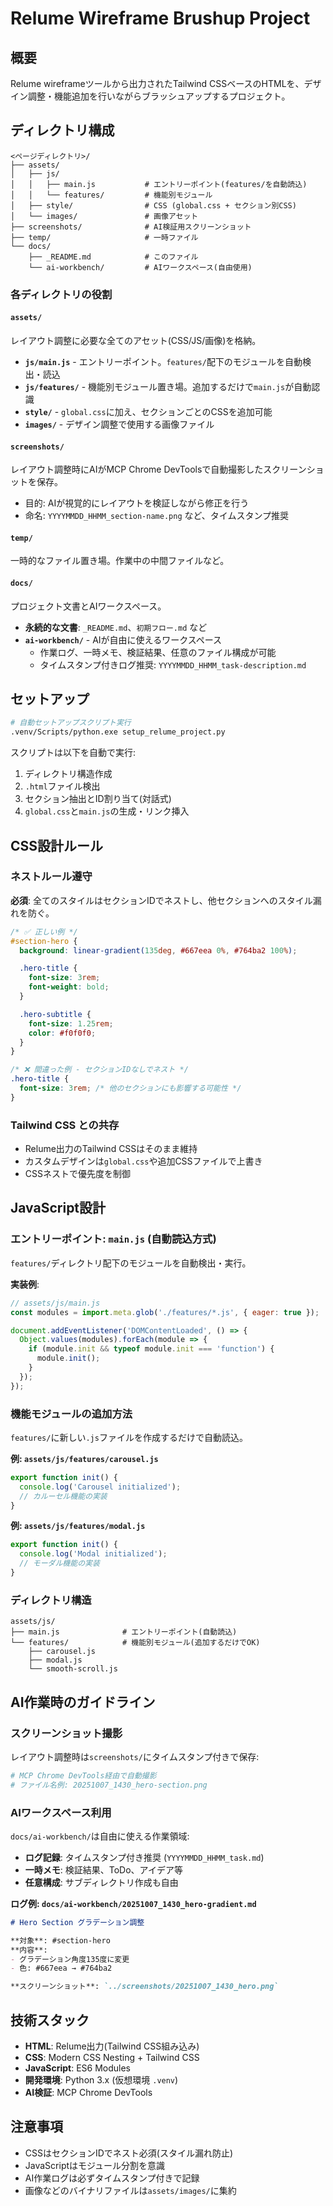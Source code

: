 # Relume Wireframe Brushup Project

## 概要

Relume wireframeツールから出力されたTailwind CSSベースのHTMLを、デザイン調整・機能追加を行いながらブラッシュアップするプロジェクト。

## ディレクトリ構成

```
<ページディレクトリ>/
├── assets/
│   ├── js/
│   │   ├── main.js           # エントリーポイント(features/を自動読込)
│   │   └── features/         # 機能別モジュール
│   ├── style/                # CSS (global.css + セクション別CSS)
│   └── images/               # 画像アセット
├── screenshots/              # AI検証用スクリーンショット
├── temp/                     # 一時ファイル
└── docs/
    ├── _README.md            # このファイル
    └── ai-workbench/         # AIワークスペース(自由使用)
```

### 各ディレクトリの役割

#### `assets/`
レイアウト調整に必要な全てのアセット(CSS/JS/画像)を格納。

- **`js/main.js`** - エントリーポイント。`features/`配下のモジュールを自動検出・読込
- **`js/features/`** - 機能別モジュール置き場。追加するだけで`main.js`が自動認識
- **`style/`** - `global.css`に加え、セクションごとのCSSを追加可能
- **`images/`** - デザイン調整で使用する画像ファイル

#### `screenshots/`
レイアウト調整時にAIがMCP Chrome DevToolsで自動撮影したスクリーンショットを保存。

- 目的: AIが視覚的にレイアウトを検証しながら修正を行う
- 命名: `YYYYMMDD_HHMM_section-name.png` など、タイムスタンプ推奨

#### `temp/`
一時的なファイル置き場。作業中の中間ファイルなど。

#### `docs/`
プロジェクト文書とAIワークスペース。

- **永続的な文書**: `_README.md`、`初期フロー.md` など
- **`ai-workbench/`** - AIが自由に使えるワークスペース
  - 作業ログ、一時メモ、検証結果、任意のファイル構成が可能
  - タイムスタンプ付きログ推奨: `YYYYMMDD_HHMM_task-description.md`

## セットアップ

```bash
# 自動セットアップスクリプト実行
.venv/Scripts/python.exe setup_relume_project.py
```

スクリプトは以下を自動で実行:
1. ディレクトリ構造作成
2. `.html`ファイル検出
3. セクション抽出とID割り当て(対話式)
4. `global.css`と`main.js`の生成・リンク挿入

## CSS設計ルール

### ネストルール遵守

**必須**: 全てのスタイルはセクションIDでネストし、他セクションへのスタイル漏れを防ぐ。

```css
/* ✅ 正しい例 */
#section-hero {
  background: linear-gradient(135deg, #667eea 0%, #764ba2 100%);

  .hero-title {
    font-size: 3rem;
    font-weight: bold;
  }

  .hero-subtitle {
    font-size: 1.25rem;
    color: #f0f0f0;
  }
}

/* ❌ 間違った例 - セクションIDなしでネスト */
.hero-title {
  font-size: 3rem; /* 他のセクションにも影響する可能性 */
}
```

### Tailwind CSS との共存

- Relume出力のTailwind CSSはそのまま維持
- カスタムデザインは`global.css`や追加CSSファイルで上書き
- CSSネストで優先度を制御

## JavaScript設計

### エントリーポイント: `main.js` (自動読込方式)

`features/`ディレクトリ配下のモジュールを自動検出・実行。

**実装例**:
```javascript
// assets/js/main.js
const modules = import.meta.glob('./features/*.js', { eager: true });

document.addEventListener('DOMContentLoaded', () => {
  Object.values(modules).forEach(module => {
    if (module.init && typeof module.init === 'function') {
      module.init();
    }
  });
});
```

### 機能モジュールの追加方法

`features/`に新しい`.js`ファイルを作成するだけで自動読込。

**例: `assets/js/features/carousel.js`**
```javascript
export function init() {
  console.log('Carousel initialized');
  // カルーセル機能の実装
}
```

**例: `assets/js/features/modal.js`**
```javascript
export function init() {
  console.log('Modal initialized');
  // モーダル機能の実装
}
```

### ディレクトリ構造

```
assets/js/
├── main.js              # エントリーポイント(自動読込)
└── features/            # 機能別モジュール(追加するだけでOK)
    ├── carousel.js
    ├── modal.js
    └── smooth-scroll.js
```

## AI作業時のガイドライン

### スクリーンショット撮影

レイアウト調整時は`screenshots/`にタイムスタンプ付きで保存:

```bash
# MCP Chrome DevTools経由で自動撮影
# ファイル名例: 20251007_1430_hero-section.png
```

### AIワークスペース利用

`docs/ai-workbench/`は自由に使える作業領域:

- **ログ記録**: タイムスタンプ付き推奨 (`YYYYMMDD_HHMM_task.md`)
- **一時メモ**: 検証結果、ToDo、アイデア等
- **任意構成**: サブディレクトリ作成も自由

**ログ例: `docs/ai-workbench/20251007_1430_hero-gradient.md`**
```markdown
# Hero Section グラデーション調整

**対象**: #section-hero
**内容**:
- グラデーション角度135度に変更
- 色: #667eea → #764ba2

**スクリーンショット**: `../screenshots/20251007_1430_hero.png`
```

## 技術スタック

- **HTML**: Relume出力(Tailwind CSS組み込み)
- **CSS**: Modern CSS Nesting + Tailwind CSS
- **JavaScript**: ES6 Modules
- **開発環境**: Python 3.x (仮想環境 `.venv`)
- **AI検証**: MCP Chrome DevTools

## 注意事項

- CSSはセクションIDでネスト必須(スタイル漏れ防止)
- JavaScriptはモジュール分割を意識
- AI作業ログは必ずタイムスタンプ付きで記録
- 画像などのバイナリファイルは`assets/images/`に集約